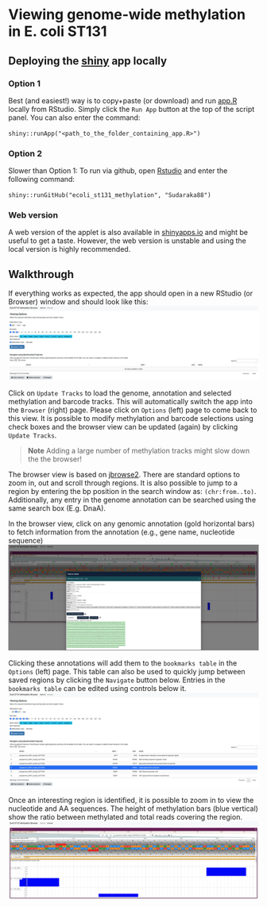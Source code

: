 
<!-- EDIT THIS FILE, DO NOT EDIT .md -->

# Viewing genome-wide methylation in E. coli ST131

## Deploying the [shiny](https://www.rstudio.com/products/shiny/) app locally

### Option 1

Best (and easiest!) way is to copy+paste (or download) and run
[app.R](https://github.com/Sudaraka88/ecoli_st131_methylation/blob/main/app.R)
locally from RStudio. Simply click the `Run App` button at the top of
the script panel. You can also enter the command:

`shiny::runApp("<path_to_the_folder_containing_app.R>")`

### Option 2

Slower than Option 1: To run via github, open
[Rstudio](https://posit.co/products/open-source/rstudio/) and enter the
following command:

`shiny::runGitHub("ecoli_st131_methylation", "Sudaraka88")`

### Web version

A web version of the applet is also available in
[shinyapps.io](https://sudaraka88.shinyapps.io/ecoli_st131_methylation/)
and might be useful to get a taste. However, the web version is unstable
and using the local version is highly recommended.

## Walkthrough

If everything works as expected, the app should open in a new RStudio
(or Browser) window and should look like this:
![](screenshots/welcome.png)

Click on `Update Tracks` to load the genome, annotation and selected
methylation and barcode tracks. This will automatically switch the app
into the `Browser` (right) page. Please click on `Options` (left) page
to come back to this view. It is possible to modify methylation and
barcode selections using check boxes and the browser view can be updated
(again) by clicking `Update Tracks`.

> **Note** Adding a large number of methylation tracks might slow down
> the the browser!

The browser view is based on [jbrowse2](https://jbrowse.org/jb2/). There
are standard options to zoom in, out and scroll through regions. It is
also possible to jump to a region by entering the bp position in the
search window as: `(chr:from..to)`. Additionally, any entry in the
genome annotation can be searched using the same search box (E.g. DnaA).

In the browser view, click on any genomic annotation (gold horizontal
bars) to fetch information from the annotation (e.g., gene name,
nucleotide sequence) ![](screenshots/gffinfo.png)

Clicking these annotations will add them to the `bookmarks table` in the
`Options` (left) page. This table can also be used to quickly jump
between saved regions by clicking the `Navigate` button below. Entries
in the `bookmarks table` can be edited using controls below it.
![](screenshots/bookmarks.png)

Once an interesting region is identified, it is possible to zoom in to
view the nucleotide and AA sequences. The height of methylation bars
(blue vertical) show the ratio between methylated and total reads
covering the region. ![](screenshots/viewer.png)
